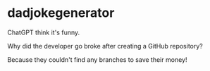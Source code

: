 # dadjokegenerator

ChatGPT think it's funny.

Why did the developer go broke after creating a GitHub repository?

Because they couldn't find any branches to save their money!

